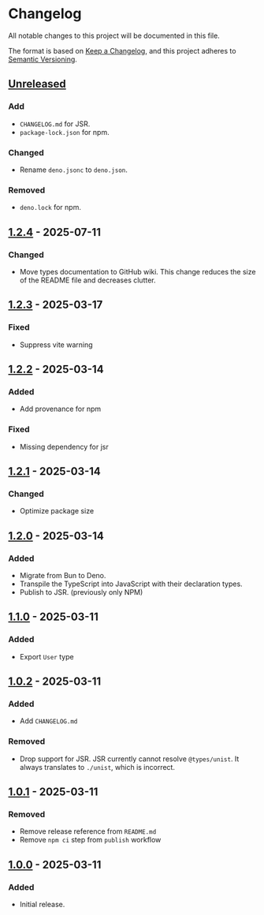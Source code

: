 # Changelog

All notable changes to this project will be documented in this file.

The format is based on [Keep a Changelog](https://keepachangelog.com/en/1.1.0/),
and this project adheres to
[Semantic Versioning](https://semver.org/spec/v2.0.0.html).

## [Unreleased]

### Add

- `CHANGELOG.md` for JSR.
- `package-lock.json` for npm.

### Changed

- Rename `deno.jsonc` to `deno.json`.

### Removed

- `deno.lock` for npm.

## [1.2.4] - 2025-07-11

### Changed

- Move types documentation to GitHub wiki. This change reduces the size of the
  README file and decreases clutter.

## [1.2.3] - 2025-03-17

### Fixed

- Suppress vite warning

## [1.2.2] - 2025-03-14

### Added

- Add provenance for npm

### Fixed

- Missing dependency for jsr

## [1.2.1] - 2025-03-14

### Changed

- Optimize package size

## [1.2.0] - 2025-03-14

### Added

- Migrate from Bun to Deno.
- Transpile the TypeScript into JavaScript with their declaration types.
- Publish to JSR. (previously only NPM)

## [1.1.0] - 2025-03-11

### Added

- Export `User` type

## [1.0.2] - 2025-03-11

### Added

- Add `CHANGELOG.md`

### Removed

- Drop support for JSR. JSR currently cannot resolve `@types/unist`. It always
  translates to `./unist`, which is incorrect.

## [1.0.1] - 2025-03-11

### Removed

- Remove release reference from `README.md`
- Remove `npm ci` step from `publish` workflow

## [1.0.0] - 2025-03-11

### Added

- Initial release.

[unreleased]: https://github.com/quadratz/tgast/compare/v1.2.4...HEAD
[1.2.4]: https://github.com/quadratz/tgast/compare/v1.2.3...v1.2.4
[1.2.3]: https://github.com/quadratz/tgast/compare/v1.2.2...v1.2.3
[1.2.2]: https://github.com/quadratz/tgast/compare/v1.2.1...v1.2.2
[1.2.1]: https://github.com/quadratz/tgast/compare/v1.2.0...v1.2.1
[1.2.0]: https://github.com/quadratz/tgast/compare/v1.1.0...v1.2.0
[1.1.0]: https://github.com/quadratz/tgast/compare/v1.0.2...v1.1.0
[1.0.2]: https://github.com/quadratz/tgast/compare/v1.0.1...v1.0.2
[1.0.1]: https://github.com/quadratz/tgast/compare/v1.0.0...v1.0.1
[1.0.0]: https://github.com/quadratz/tgast/releases/tag/v1.0.0
